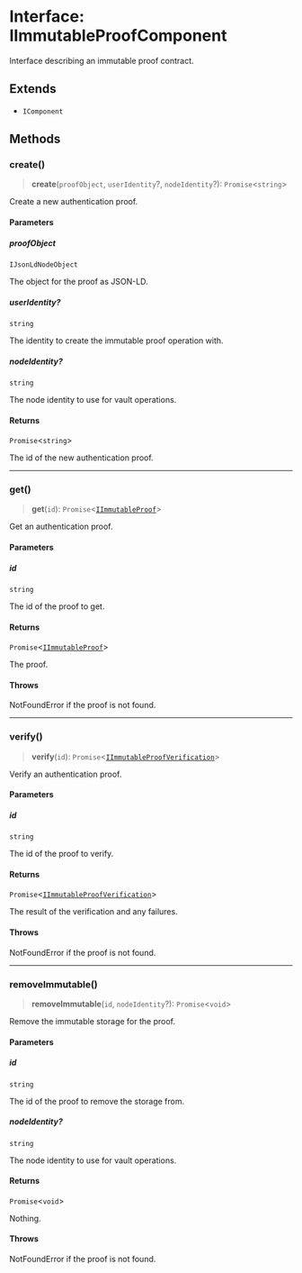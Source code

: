 # Interface: IImmutableProofComponent

Interface describing an immutable proof contract.

## Extends

- `IComponent`

## Methods

### create()

> **create**(`proofObject`, `userIdentity`?, `nodeIdentity`?): `Promise`\<`string`\>

Create a new authentication proof.

#### Parameters

##### proofObject

`IJsonLdNodeObject`

The object for the proof as JSON-LD.

##### userIdentity?

`string`

The identity to create the immutable proof operation with.

##### nodeIdentity?

`string`

The node identity to use for vault operations.

#### Returns

`Promise`\<`string`\>

The id of the new authentication proof.

***

### get()

> **get**(`id`): `Promise`\<[`IImmutableProof`](IImmutableProof.md)\>

Get an authentication proof.

#### Parameters

##### id

`string`

The id of the proof to get.

#### Returns

`Promise`\<[`IImmutableProof`](IImmutableProof.md)\>

The proof.

#### Throws

NotFoundError if the proof is not found.

***

### verify()

> **verify**(`id`): `Promise`\<[`IImmutableProofVerification`](IImmutableProofVerification.md)\>

Verify an authentication proof.

#### Parameters

##### id

`string`

The id of the proof to verify.

#### Returns

`Promise`\<[`IImmutableProofVerification`](IImmutableProofVerification.md)\>

The result of the verification and any failures.

#### Throws

NotFoundError if the proof is not found.

***

### removeImmutable()

> **removeImmutable**(`id`, `nodeIdentity`?): `Promise`\<`void`\>

Remove the immutable storage for the proof.

#### Parameters

##### id

`string`

The id of the proof to remove the storage from.

##### nodeIdentity?

`string`

The node identity to use for vault operations.

#### Returns

`Promise`\<`void`\>

Nothing.

#### Throws

NotFoundError if the proof is not found.
